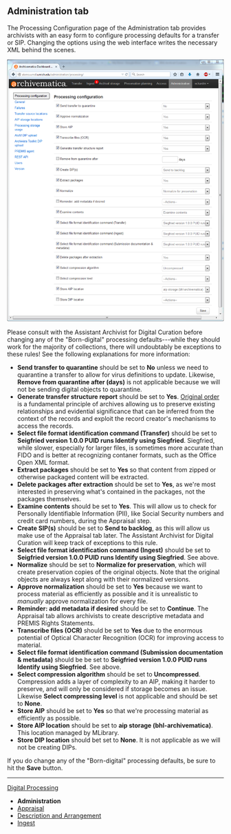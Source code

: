 ## Administration tab

The Processing Configuration page of the Administration tab provides archivists with an easy form to configure processing defaults for a transfer or SIP. Changing the options using the web interface writes the necessary XML behind the scenes.

![Processing Configuration](images/processing-configuration.png)

Please consult with the Assistant Archivist for Digital Curation before changing any of the "Born-digital" processing defaults---while they should work for the majority of collections, there will undoubtably be exceptions to these rules! See the following explanations for more information:

  * **Send transfer to quarantine** should be set to **No** unless we need to quarantine a transfer to allow for virus definitions to update. Likewise, **Remove from quarantine after (days)** is not applicable because we will not be sending digital objects to quarantine.
  * **Generate transfer structure report** should be set to **Yes**. [Original order](http://www2.archivists.org/glossary/terms/o/original-order) is a fundamental principle of archives allowing us to preserve existing relationships and evidential significance that can be inferred from the context of the records and exploit the record creator's mechanisms to access the records.  
  * **Select file format identification command (Transfer)** should be set to **Seigfried version 1.0.0 PUID runs Identify using Siegfried**. Siegfried, while slower, especially for larger files, is sometimes more accurate than FIDO and is better at recognizing contaner formats, such as the Office Open XML format.
  * **Extract packages** should be set to **Yes** so that content from zipped or otherwise packaged content will be extracted.
  * **Delete packages after extraction** should be set to **Yes**, as we're most interested in preserving what's contained in the packages, not the packages themselves.
  * **Examine contents** should be set to **Yes**. This will allow us to check for Personally Identifiable Information (PII), like Social Security numbers and credit card numbers, during the Appraisal step.
  * **Create SIP(s)** should be set to **Send to backlog**, as this will allow us make use of the Appraisal tab later. The Assistant Archivist for Digital Curation will keep track of exceptions to this rule. 
  * **Select file format identification command (Ingest)** should be set to **Seigfried version 1.0.0 PUID runs Identify using Siegfried**. See above.
  * **Normalize** should be set to **Normalize for preservation**, which will create preservation copies of the original objects. Note that the original objects are always kept along with their normalized versions.
  * **Approve normalization** should be set to **Yes** because we want to process material as efficiently as possible and it is unrealistic to *manually* approve normalization for every file.
  * **Reminder: add metadata if desired** should be set to **Continue**. The Appraisal tab allows archivists to create descriptive metadata and PREMIS Rights Statements.
  * **Transcribe files (OCR)** should be set to **Yes** due to the enormous potential of Optical Character Recognition (OCR) for improving access to material. 
  * **Select file format identification command (Submission documentation & metadata)** should be be set to **Seigfried version 1.0.0 PUID runs Identify using Siegfried**. See above.
  * **Select compression algorithm** should be set to **Uncompressed**. Compression adds a layer of complexity to an AIP, making it harder to preserve, and will only be considered if storage becomes an issue. Likewise **Select compressing level** is not applicable and should be set to **None**.
  * **Store AIP** should be set to **Yes** so that we're processing material as efficiently as possible.
  * **Store AIP location** should be set to **aip storage (bhl-archivematica)**. This location managed by MLibrary.
  * **Store DIP location** should bet set to **None**. It is not applicable as we will not be creating DIPs.
  
If you do change any of the "Born-digital" processing defaults, be sure to hit the **Save** button.
  
***

[Digital Processing](digital-processing.md)
  * **Administration**
  * [Appraisal](appraisal.md)
  * [Description and Arrangement](arrangement.md)
  * [Ingest](ingest.md)


